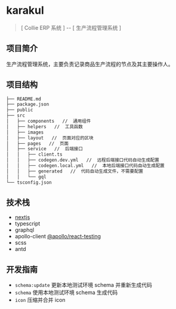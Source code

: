 # karakul

> [ Collie ERP 系统 ] -- [ 生产流程管理系统 ]

## 项目简介

生产流程管理系统，主要负责记录商品生产流程的节点及其主要操作人。

## 项目结构

```bash
├── README.md
├── package.json
├── public
├── src
│   ├── components   //  通用组件
│   ├── helpers   //  工具函数
│   ├── images
│   ├── layout   //  页面对应的区块
│   ├── pages   //  页面
│   ├── service   //  后端接口
│   │   ├── client.ts
│   │   ├── codegen.dev.yml   //  远程后端接口代码自动生成配置
│   │   ├── codegen.local.yml   //  本地后端接口代码自动生成配置
│   │   ├── generated   //  代码自动生成文件，不需要配置
│   │   └── gql
└── tsconfig.json
```

## 技术栈

- [nextjs](https://nextjs.org/)
- typescript
- graphql
- apollo-client [@apollo/react-testing](https://www.npmjs.com/package/@apollo/react-testing)
- scss
- antd

## 开发指南

- `schema:update` 更新本地测试环境 schema 并重新生成代码
- `schema` 使用本地测试环境 schema 生成代码
- `icon` 压缩并合并 icon
